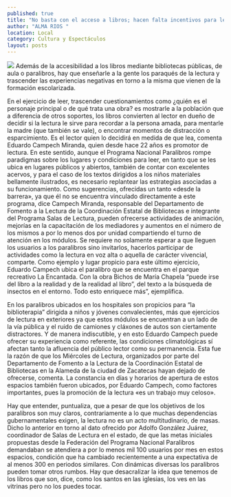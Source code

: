 ```yaml
---
published: true
title: "No basta con el acceso a libros; hacen falta incentivos para leer: Campech"
author: "ALMA RIOS "
location: Local
category: Cultura y Espectáculos
layout: posts
---
```


![](http://i.imgur.com/UEJRCZ3m.jpg) 
Además de la accesibilidad a los libros mediante bibliotecas públicas, de aula o paralibros, hay que enseñarle a la gente los paraqués de la lectura y trascender las experiencias negativas en torno a la misma que vienen de la formación escolarizada. 

En el ejercicio de leer, trascender cuestionamientos como ¿quién es el personaje principal o de qué trata una obra? es mostrarle a la población que a diferencia de otros soportes, los libros convierten al lector en dueño de decidir si la lectura le sirve para recordar a la persona amada, para mentarle la madre (que también se vale), o encontrar  momentos de distracción o esparcimiento.  Es el lector quien lo decidirá en medida de que lea, comenta Eduardo Campech Miranda, quien desde hace 22 años es promotor de lectura.
En este sentido, aunque el Programa Nacional Paralibros rompe paradigmas sobre los lugares y condiciones para leer, en tanto que se les ubica en lugares públicos y abiertos, también de contar con excelentes acervos, y para el caso de los textos dirigidos a los niños materiales bellamente ilustrados, es necesario replantear las estrategias asociadas a su funcionamiento. 
Como sugerencias, ofrecidas un tanto «desde la barrera», ya que él no se encuentra vinculado directamente a este programa, dice Campech Miranda, responsable del Departamento de Fomento a la Lectura de la Coordinación Estatal de Bibliotecas e integrante del Programa Salas de Lectura, pueden ofrecerse actividades de animación, mejorías en la capacitación de los mediadores y aumentos en el número de los mismos a por lo menos dos por unidad compartiendo el turno de atención en los módulos.
Se requiere no solamente esperar a que lleguen los usuarios a los paralibros sino invitarlos, hacerlos participar de actividades como la lectura en voz alta o aquella de carácter vivencial, comparte.
Como ejemplo y lugar propicio para este último ejercicio, Eduardo Campech  ubica el paralibro que se encuentra en el parque recreativo La Encantada. Con la obra Bichos de María Chapela “puede irse del libro a la realidad y de la realidad al libro”, del texto a la búsqueda de insectos en el entorno. Todo esto enriquece más”, ejemplifica.

En los paralibros ubicados en los hospitales son propicios para “la biblioterapia” dirigida a niños y jóvenes convalecientes, más que ejercicios de lectura en exteriores ya que estos módulos se encuentran a un lado de la vía pública y el ruido de camiones y cláxones de autos son ciertamente distractores. 
Y de manera indiscutible, y en esto Eduardo Campech puede ofrecer su experiencia como referente, las condiciones climatológicas sí afectan tanto la afluencia del público lector como su permanencia. Esta fue la razón de que los Miércoles de Lectura, organizados por parte del Departamento de Fomento a la Lectura de la Coordinación Estatal de Bibliotecas en la Alameda de la ciudad de Zacatecas hayan dejado de ofrecerse, comenta.
La constancia en días y horarios de apertura de estos espacios también fueron  ubicados, por Eduardo Campech, como factores importantes, pues la promoción de la lectura «es un trabajo muy celoso».

Hay que entender, puntualiza, que a pesar de que los objetivos de los paralibros son muy claros, contrariamente a lo que muchas dependencias gubernamentales exigen, la lectura no es un acto multitudinario, de masas.
Dicho lo anterior en torno al dato ofrecido por Adolfo González Juárez,  coordinador de Salas de Lectura en el estado, de que las metas iniciales propuestas desde la Federación del Programa Nacional Paralibros demandaban se atendiera a por lo menos mil 100 usuarios por mes en estos espacios, condición que ha cambiado recientemente a una expectativa de al menos 300 en periodos similares.
Con dinámicas diversas los paralibros pueden tomar otros rumbos. Hay que desacralizar la idea que tenemos de los libros que son, dice, como los santos en las iglesias, los ves en las vitrinas pero no los puedes tocar.
